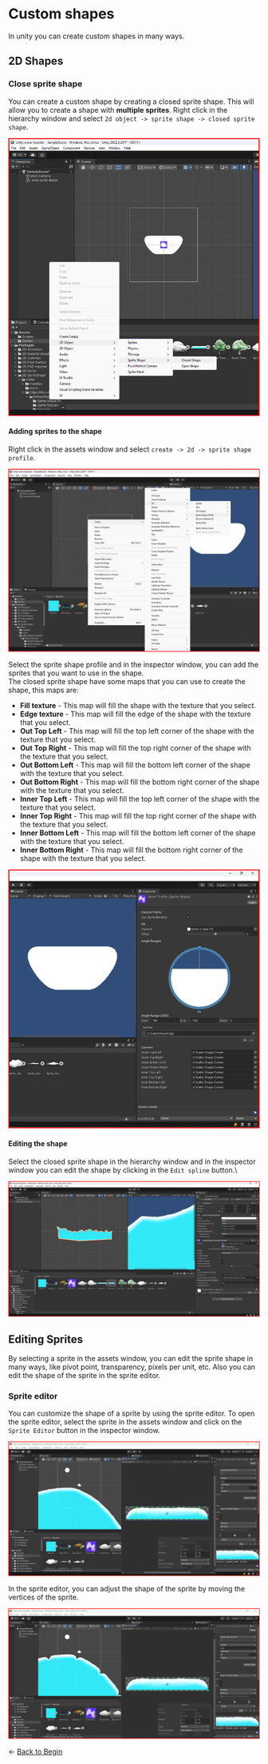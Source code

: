 # Custom shapes

In unity you can create custom shapes in many ways. 

## 2D Shapes

### Close sprite shape

You can create a custom shape by creating a closed sprite shape. This will allow you to create a shape with **multiple sprites**. Right click in the hierarchy window and select `2d object -> sprite shape -> closed sprite shape`.

![Closed sprite shape](./assets/closed_sprite_shape.png)

#### Adding sprites to the shape
Right click in the assets window and select `create -> 2d -> sprite shape profile`.

![Sprite shape profile](./assets/sprite_shape_profile.png)

Select the sprite shape profile and in the inspector window, you can add the sprites that you want to use in the shape.\
The closed sprite shape have some maps that you can use to create the shape, this maps are:
- **Fill texture** - This map will fill the shape with the texture that you select.
- **Edge texture** - This map will fill the edge of the shape with the texture that you select.
- **Out Top Left** - This map will fill the top left corner of the shape with the texture that you select.
- **Out Top Right** - This map will fill the top right corner of the shape with the texture that you select.
- **Out Bottom Left** - This map will fill the bottom left corner of the shape with the texture that you select.
- **Out Bottom Right** - This map will fill the bottom right corner of the shape with the texture that you select.
- **Inner Top Left** - This map will fill the top left corner of the shape with the texture that you select.
- **Inner Top Right** - This map will fill the top right corner of the shape with the texture that you select.
- **Inner Bottom Left** - This map will fill the bottom left corner of the shape with the texture that you select.
- **Inner Bottom Right** - This map will fill the bottom right corner of the shape with the texture that you select.

![Sprite shape profile](./assets/sprite_shape_profile_maping.png)

#### Editing the shape

Select the closed sprite shape in the hierarchy window and in the inspector window you can edit the shape by clicking in the `Edit spline` button.\

![Editing closed sprite shape](./assets/editing_closed_sprite_shape.png)

## Editing Sprites

By selecting a sprite in the assets window, you can edit the sprite shape in many ways, like pivot point, transparency, pixels per unit, etc. Also you can edit the shape of the sprite in the sprite editor.

### Sprite editor

You can customize the shape of a sprite by using the sprite editor. To open the sprite editor, select the sprite in the assets window and click on the `Sprite Editor` button in the inspector window.

![Sprite editor](./assets/sprite_editor.png)

In the sprite editor, you can adjust the shape of the sprite by moving the vertices of the sprite. 

![Edited sprite](./assets/edited_sprite.png)


&larr; [Back to Begin](./readme.md)